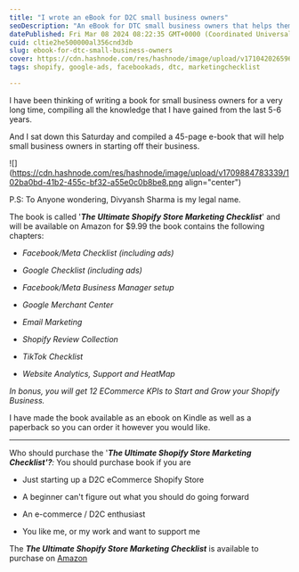 ```yaml
---
title: "I wrote an eBook for D2C small business owners"
seoDescription: "An eBook for DTC small business owners that helps them in starting their own small business on Shopify, has a checklist which contains things to start off"
datePublished: Fri Mar 08 2024 08:22:35 GMT+0000 (Coordinated Universal Time)
cuid: cltie2he500000al356cnd3db
slug: ebook-for-dtc-small-business-owners
cover: https://cdn.hashnode.com/res/hashnode/image/upload/v1710420265960/e53075d5-c0e5-4ba3-9338-df167a1b480a.png
tags: shopify, google-ads, facebookads, dtc, marketingchecklist

---
```


I have been thinking of writing a book for small business owners for a very long time, compiling all the knowledge that I have gained from the last 5-6 years.

And I sat down this Saturday and compiled a 45-page e-book that will help small business owners in starting off their business.

![](https://cdn.hashnode.com/res/hashnode/image/upload/v1709884783339/102ba0bd-41b2-455c-bf32-a55e0c0b8be8.png align="center")

P.S: To Anyone wondering, Divyansh Sharma is my legal name.

The book is called '***The Ultimate Shopify Store Marketing Checklist***' and will be available on Amazon for $9.99 the book contains the following chapters:

* *Facebook/Meta Checklist (including ads)*
    
* *Google Checklist (including ads)*
    
* *Facebook/Meta Business Manager setup*
    
* *Google Merchant Center*
    
* *Email Marketing*
    
* *Shopify Review Collection*
    
* *TikTok Checklist*
    
* *Website Analytics, Support and HeatMap*
    

*In bonus, you will get 12 ECommerce KPIs to Start and Grow your Shopify Business.*

I have made the book available as an ebook on Kindle as well as a paperback so you can order it however you would like.

---

Who should purchase the '***The Ultimate Shopify Store Marketing Checklist'?****:* You should purchase book if you are

* Just starting up a D2C eCommerce Shopify Store
    
* A beginner can't figure out what you should do going forward
    
* An e-commerce / D2C enthusiast
    
* You like me, or my work and want to support me
    

The ***The Ultimate Shopify Store Marketing Checklist*** is available to purchase on [Amazon](https://nikhil.pro/book)